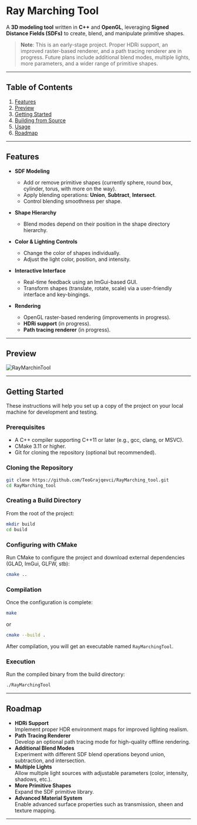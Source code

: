 
# Ray Marching Tool

A **3D modeling tool** written in **C++** and **OpenGL**, leveraging **Signed Distance Fields (SDFs)** to create, blend, and manipulate primitive shapes.

> **Note**: This is an early-stage project. Proper HDRi support, an improved raster-based renderer, and a path tracing renderer are in progress. Future plans include additional blend modes, multiple lights, more parameters, and a wider range of primitive shapes.

---

## Table of Contents

1. [Features](#features)
2. [Preview](#preview)
3. [Getting Started](#getting-started)  
4. [Building from Source](#building-from-source)  
5. [Usage](#usage)  
6. [Roadmap](#roadmap)  

---

## Features

- **SDF Modeling**  
  - Add or remove primitive shapes (currently sphere, round box, cylinder, torus, with more on the way).
  - Apply blending operations: **Union**, **Subtract**, **Intersect**.
  - Control blending smoothness per shape.

- **Shape Hierarchy**  
  - Blend modes depend on their position in the shape directory hierarchy.

- **Color & Lighting Controls**  
  - Change the color of shapes individually.
  - Adjust the light color, position, and intensity.

- **Interactive Interface**  
  - Real-time feedback using an ImGui-based GUI.
  - Transform shapes (translate, rotate, scale) via a user-friendly interface and key-bingings.

- **Rendering**  
  - OpenGL raster-based rendering (improvements in progress).
  - **HDRi support** (in progress).
  - **Path tracing renderer** (in progress).

---

## Preview

![RayMarchinTool](https://github.com/user-attachments/assets/a2c211f0-e0d0-4584-a530-af325847e369)

---

## Getting Started

These instructions will help you set up a copy of the project on your local machine for development and testing.

### Prerequisites
- A C++ compiler supporting C++11 or later (e.g., gcc, clang, or MSVC).
- CMake 3.11 or higher.
- Git for cloning the repository (optional but recommended).

### Cloning the Repository
```bash
git clone https://github.com/TeoGrajqevci/RayMarching_tool.git
cd RayMarching_tool
```

### Creating a Build Directory
From the root of the project:
```bash
mkdir build
cd build
```

### Configuring with CMake
Run CMake to configure the project and download external dependencies (GLAD, ImGui, GLFW, stb):
```bash
cmake ..
```

### Compilation
Once the configuration is complete:
```bash
make
```
or 
```bash
cmake --build .
```


After compilation, you will get an executable named `RayMarchingTool`.

### Execution
Run the compiled binary from the build directory:
```bash
./RayMarchingTool
```

---

## Roadmap

- **HDRi Support**  
  Implement proper HDR environment maps for improved lighting realism.
- **Path Tracing Renderer**  
  Develop an optional path tracing mode for high-quality offline rendering.
- **Additional Blend Modes**  
  Experiment with different SDF blend operations beyond union, subtraction, and intersection.
- **Multiple Lights**  
  Allow multiple light sources with adjustable parameters (color, intensity, shadows, etc.).
- **More Primitive Shapes**  
  Expand the SDF primitive library.
- **Advanced Material System**  
  Enable advanced surface properties such as transmission, sheen and texture mapping.

---
